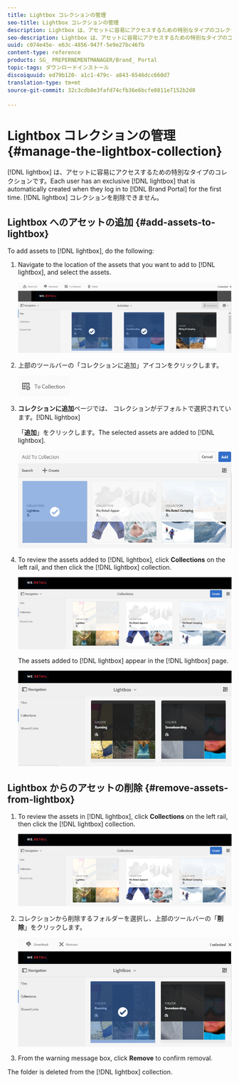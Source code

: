 ```yaml
---
title: Lightbox コレクションの管理
seo-title: Lightbox コレクションの管理
description: Lightbox は、アセットに容易にアクセスするための特別なタイプのコレクションです。Brand Portal に初めてログインすると、各ユーザー専用の Lightbox が自動的に作成されます。Lightbox コレクションは削除できません。
seo-description: Lightbox は、アセットに容易にアクセスするための特別なタイプのコレクションです。Brand Portal に初めてログインすると、各ユーザー専用の Lightbox が自動的に作成されます。Lightbox コレクションは削除できません。
uuid: c074e45e- e63c-4856-947f-5e9e27bc46fb
content-type: reference
products: SG_ PREPERNEMENTMANAGER/Brand_ Portal
topic-tags: ダウンロードインストール
discoiquuid: ed79b120- a1c1-479c- a843-6546dcc660d7
translation-type: tm+mt
source-git-commit: 32c3cdb8e3fafd74cfb36e6bcfe0811e7152b2d0

---
```



# Lightbox コレクションの管理 {#manage-the-lightbox-collection}

[!DNL lightbox] は、アセットに容易にアクセスするための特別なタイプのコレクションです。Each user has an exclusive [!DNL lightbox] that is automatically created when they log in to [!DNL Brand Portal] for the first time. [!DNL lightbox] コレクションを削除できません。

## Lightbox へのアセットの追加 {#add-assets-to-lightbox}

To add assets to [!DNL lightbox], do the following:

1. Navigate to the location of the assets that you want to add to [!DNL lightbox], and select the assets.

   ![](assets/link_sharing_assetselection.png)

2. 上部のツールバーの「コレクションに追加」アイコンをクリックします。

   ![](assets/add_to_collection.png)

3. **コレクションに追加**&#x200B;ページでは、 コレクションがデフォルトで選択されています。[!DNL lightbox]

   「**追加**」をクリックします。The selected assets are added to [!DNL lightbox].

   ![](assets/add_to_collectionlightbox.png)

4. To review the assets added to [!DNL lightbox], click **Collections** on the left rail, and then click the [!DNL lightbox] collection.

   ![](assets/collections_lightbox.png)

   The assets added to [!DNL lightbox] appear in the [!DNL lightbox] page.

   ![](assets/added_to_collectionlightbox.png)

## Lightbox からのアセットの削除 {#remove-assets-from-lightbox}

1. To review the assets in [!DNL lightbox], click **Collections** on the left rail, then click the [!DNL lightbox] collection.

   ![](assets/collections_lightbox-1.png)

2. コレクションから削除するフォルダーを選択し、上部のツールバーの「**削除**」をクリックします。

   ![](assets/collections_lightboxdelete.png)

3. From the warning message box, click **Remove** to confirm removal.

The folder is deleted from the [!DNL lightbox] collection.
